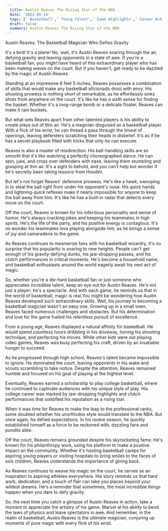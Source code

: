 ```yaml
---
  title: Austin Reaves The Rising Star of the NBA 
  date: '2023-05-14'
  tags: [' Basketball',' Young Talent',' Game Highlights',' Career Achievements',' NBA Draft']
  draft: false
  summary: Austin Reaves The Rising Star of the NBA 
---
```

  Austin Reaves: The Basketball Magician Who Defies Gravity

It's a bird! It's a plane! No, wait, it's Austin Reaves soaring through the air, defying gravity and leaving opponents in a state of awe. If you're a basketball fan, you might have heard of this extraordinary player who has been making waves on the court. But if you haven't, get ready to be dazzled by the magic of Austin Reaves.

Standing at an impressive 6 feet 5 inches, Reaves possesses a combination of skills that would make any basketball aficionado drool with envy. His shooting prowess is nothing short of remarkable, as he effortlessly sinks shots from anywhere on the court. It's like he has a sixth sense for finding the basket. Whether it's a long-range bomb or a delicate floater, Reaves can make it rain buckets.

But what sets Reaves apart from other talented players is his ability to create plays out of thin air. He's a magician disguised as a basketball player. With a flick of his wrist, he can thread a pass through the tiniest of openings, leaving defenders scratching their heads in disbelief. It's as if he has a secret playbook filled with tricks that only he can execute.

Reaves is also a master of misdirection. His ball-handling skills are so smooth that it's like watching a perfectly choreographed dance. He can spin, juke, and cross over defenders with ease, leaving them stumbling and grasping at thin air. It's a sight to behold, and you can't help but wonder if he's secretly been taking lessons from Houdini.

But let's not forget Reaves' defensive prowess. He's like a hawk, swooping in to steal the ball right from under his opponent's nose. His quick hands and lightning-quick reflexes make it nearly impossible for anyone to keep the ball away from him. It's like he has a built-in radar that detects every move on the court.

Off the court, Reaves is known for his infectious personality and sense of humor. He's always cracking jokes and keeping his teammates in high spirits. He's the life of the party, and his positive energy is contagious. It's no wonder his teammates love playing alongside him, as he brings a sense of joy and camaraderie to the game.

As Reaves continues to mesmerize fans with his basketball wizardry, it's no surprise that his popularity is soaring to new heights. People can't get enough of his gravity-defying dunks, his jaw-dropping passes, and his clutch performances in critical moments. He's become a household name, and basketball enthusiasts around the world eagerly await his next act of magic.

So, whether you're a die-hard basketball fan or just someone who appreciates incredible talent, keep an eye out for Austin Reaves. He's not just a player; he's a spectacle. And with each game, he reminds us that in the world of basketball, magic is real.You might be wondering how Austin Reaves developed such extraordinary skills. Well, his journey to becoming a basketball magician wasn't an easy one. Growing up in a small town, Reaves faced numerous challenges and obstacles. But his determination and love for the game fueled his relentless pursuit of excellence.

From a young age, Reaves displayed a natural affinity for basketball. He would spend countless hours dribbling in his driveway, honing his shooting technique, and perfecting his moves. While other kids were out playing video games, Reaves was busy perfecting his craft, driven by an insatiable hunger to succeed.

As he progressed through high school, Reaves's talent became impossible to ignore. He dominated the court, leaving opponents in his wake and scouts scrambling to take notice. Despite the attention, Reaves remained humble and focused on his goal of playing at the highest level.

Eventually, Reaves earned a scholarship to play college basketball, where he continued to captivate audiences with his unique style of play. His college career was marked by jaw-dropping highlights and clutch performances that solidified his reputation as a rising star.

When it was time for Reaves to make the leap to the professional ranks, some doubted whether his unorthodox style would translate to the NBA. But once again, he defied expectations. In his rookie season, he quickly established himself as a force to be reckoned with, dazzling fans and pundits alike.

Off the court, Reaves remains grounded despite his skyrocketing fame. He's known for his philanthropy work, using his platform to make a positive impact on the community. Whether it's hosting basketball camps for aspiring young players or visiting hospitals to bring smiles to the faces of sick children, Reaves understands the importance of giving back.

As Reaves continues to weave his magic on the court, he serves as an inspiration to aspiring athletes everywhere. His story reminds us that hard work, dedication, and a touch of flair can take you places beyond your wildest dreams. He's a reminder that sometimes, the most incredible things happen when you dare to defy gravity.

So, the next time you catch a glimpse of Austin Reaves in action, take a moment to appreciate the artistry of his game. Marvel at his ability to bend the laws of physics and leave spectators in awe. And remember, in the realm of basketball, Austin Reaves is the ultimate magician, conjuring up moments of pure magic with every flick of his wrist.
  